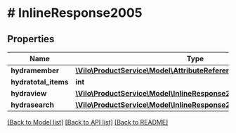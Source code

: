 # # InlineResponse2005

## Properties

Name | Type | Description | Notes
------------ | ------------- | ------------- | -------------
**hydramember** | [**\Vilo\ProductService\Model\AttributeReferenceJsonldAttributeRead[]**](AttributeReferenceJsonldAttributeRead.md) |  |
**hydratotal_items** | **int** |  | [optional]
**hydraview** | [**\Vilo\ProductService\Model\InlineResponse200HydraView**](InlineResponse200HydraView.md) |  | [optional]
**hydrasearch** | [**\Vilo\ProductService\Model\InlineResponse200HydraSearch**](InlineResponse200HydraSearch.md) |  | [optional]

[[Back to Model list]](../../README.md#models) [[Back to API list]](../../README.md#endpoints) [[Back to README]](../../README.md)
